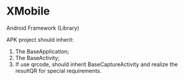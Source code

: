 # XMobile
Android Framework (Library)

APK project should inherit:
1. The BaseApplication;
2. The BaseActivity;
3. If use qrcode, should inherit BaseCaptureActivity and realize the resultQR for special requirements.
